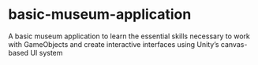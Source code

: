 # basic-museum-application
A basic museum application to learn the essential skills necessary to work with GameObjects and create interactive interfaces using Unity’s canvas-based UI system
